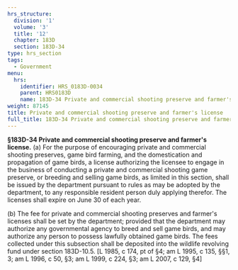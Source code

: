 ```yaml
---
hrs_structure:
  division: '1'
  volume: '3'
  title: '12'
  chapter: 183D
  section: 183D-34
type: hrs_section
tags:
  - Government
menu:
  hrs:
    identifier: HRS_0183D-0034
    parent: HRS0183D
    name: 183D-34 Private and commercial shooting preserve and farmer's license
weight: 87145
title: Private and commercial shooting preserve and farmer's license
full_title: 183D-34 Private and commercial shooting preserve and farmer's license
---
```

**§183D-34 Private and commercial shooting preserve and farmer's license.** (a) For the purpose of encouraging private and commercial shooting preserves, game bird farming, and the domestication and propagation of game birds, a license authorizing the licensee to engage in the business of conducting a private and commercial shooting game preserve, or breeding and selling game birds, as limited in this section, shall be issued by the department pursuant to rules as may be adopted by the department, to any responsible resident person duly applying therefor. The licenses shall expire on June 30 of each year.

(b) The fee for private and commercial shooting preserves and farmer's licenses shall be set by the department; provided that the department may authorize any governmental agency to breed and sell game birds, and may authorize any person to possess lawfully obtained game birds. The fees collected under this subsection shall be deposited into the wildlife revolving fund under section 183D-10.5\. [L 1985, c 174, pt of §4; am L 1995, c 135, §§1, 3; am L 1996, c 50, §3; am L 1999, c 224, §3; am L 2007, c 129, §4]